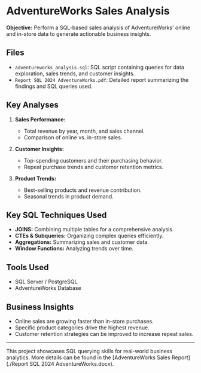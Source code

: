 # AdventureWorks Sales Analysis

**Objective:** Perform a SQL-based sales analysis of AdventureWorks' online and in-store data to generate actionable business insights.

## Files
- `adventureworks_analysis.sql`: SQL script containing queries for data exploration, sales trends, and customer insights.
- `Report SQL 2024 AdventureWorks.pdf`: Detailed report summarizing the findings and SQL queries used.

## Key Analyses
1. **Sales Performance:**
   - Total revenue by year, month, and sales channel.
   - Comparison of online vs. in-store sales.

2. **Customer Insights:**
   - Top-spending customers and their purchasing behavior.
   - Repeat purchase trends and customer retention metrics.

3. **Product Trends:**
   - Best-selling products and revenue contribution.
   - Seasonal trends in product demand.

## Key SQL Techniques Used
- **JOINS:** Combining multiple tables for a comprehensive analysis.
- **CTEs & Subqueries:** Organizing complex queries efficiently.
- **Aggregations:** Summarizing sales and customer data.
- **Window Functions:** Analyzing trends over time.

## Tools Used
- SQL Server / PostgreSQL
- AdventureWorks Database

## Business Insights
- Online sales are growing faster than in-store purchases.
- Specific product categories drive the highest revenue.
- Customer retention strategies can be improved to increase repeat sales.

---

This project showcases SQL querying skills for real-world business analytics. More details can be found in the [AdventureWorks Sales Report](./Report SQL 2024 AdventureWorks.docx).

